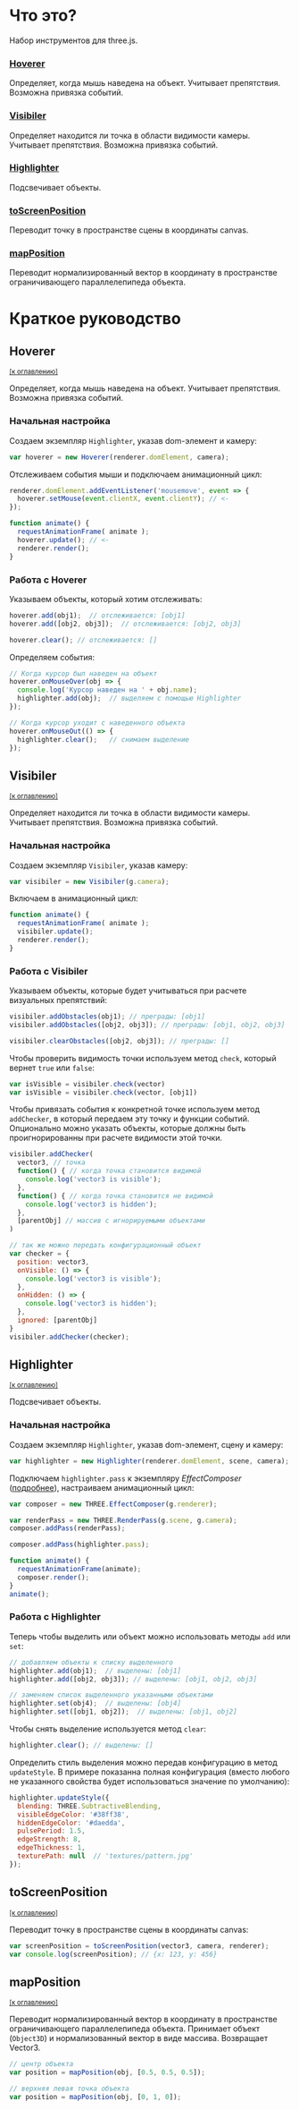 # Что это?
Набор инструментов для three.js.

### [Hoverer](#Hoverer-1) 
  
Определяет, когда мышь наведена на объект. Учитывает препятствия. Возможна привязка событий.
### [Visibiler](#Visibiler-1) 

Определяет находится ли точка в области видимости камеры. Учитывает препятствия. Возможна привязка событий.

### [Highlighter](#Highlighter-1) 
Подсвечивает объекты.
### [toScreenPosition](#toScreenPosition-1) 
Переводит точку в пространстве сцены в координаты canvas.
### [mapPosition](#mapPosition-1) 

Переводит нормализированный вектор в координату в пространстве ограничивающего параллелепипеда объекта.

# Краткое руководство

## Hoverer
<sup>[[к оглавлению]](#Что-это?)</sup>

Определяет, когда мышь наведена на объект. Учитывает препятствия. Возможна привязка событий.

### Начальная настройка
Создаем экземпляр `Highlighter`, указав dom-элемент и камеру:
```js
var hoverer = new Hoverer(renderer.domElement, camera);
```

Отслеживаем события мыши и подключаем анимационный цикл:
```js
renderer.domElement.addEventListener('mousemove', event => {
  hoverer.setMouse(event.clientX, event.clientY); // <-
});

function animate() {
  requestAnimationFrame( animate );
  hoverer.update(); // <-
  renderer.render();
}
```
### Работа с Hoverer
Указываем объекты, который хотим отслеживать:
```js
hoverer.add(obj1);  // отслеживается: [obj1]
hoverer.add([obj2, obj3]);  // отслеживается: [obj2, obj3]

hoverer.clear(); // отслеживается: []
```
Определяем события:
```js
// Когда курсор был наведен на объект
hoverer.onMouseOver(obj => {
  console.log('Курсор наведен на ' + obj.name);
  highlighter.add(obj);  // выделяем с помощью Highlighter
});

// Когда курсор уходит с наведенного объекта
hoverer.onMouseOut(() => {
  highlighter.clear();   // снимаем выделение
});
```

## Visibiler
<sup>[[к оглавлению]](#Что-это?)</sup>

Определяет находится ли точка в области видимости камеры. Учитывает препятствия. Возможна привязка событий.

### Начальная настройка
Создаем экземпляр `Visibiler`, указав камеру:
```js
var visibiler = new Visibiler(g.camera);
```
Включаем в анимационный цикл:
```js
function animate() {
  requestAnimationFrame( animate );
  visibiler.update();
  renderer.render();
}
```
### Работа с Visibiler
Указываем объекты, которые будет учитываться при расчете визуальных препятствий:
```js
visibiler.addObstacles(obj1); // преграды: [obj1]
visibiler.addObstacles([obj2, obj3]); // преграды: [obj1, obj2, obj3]

visibiler.clearObstacles([obj2, obj3]); // преграды: []
```

Чтобы проверить видимость точки используем метод `check`, который вернет `true` или `false`:
```js
var isVisible = visibiler.check(vector)
var isVisible = visibiler.check(vector, [obj1])
```

Чтобы привязать события к конкретной точке используем метод `addChecker`, в который передаем эту точку и функции событий. Опционально можно указать объекты, которые должны быть проигнорированны при расчете видимости этой точки.
```js
visibiler.addChecker(
  vector3, // точка
  function() { // когда точка становится видимой
    console.log('vector3 is visible');
  },
  function() { // когда точка становится не видимой
    console.log('vector3 is hidden');
  },
  [parentObj] // массив с игнорируемыми объектами
)

// так же можно передать конфигурационный объект
var checker = {
  position: vector3,
  onVisible: () => {
    console.log('vector3 is visible');
  },
  onHidden: () => {
    console.log('vector3 is hidden');
  },
  ignored: [parentObj]
}
visibiler.addChecker(checker);
```
## Highlighter
<sup>[[к оглавлению]](#Что-это?)</sup>

Подсвечивает объекты.

### Начальная настройка
Создаем экземпляр `Highlighter`, указав dom-элемент, сцену и камеру:
```js
var highlighter = new Highlighter(renderer.domElement, scene, camera);
```
Подключаем `highlighter.pass` к экземпляру *EffectComposer* ([подробнее](https://github.com/vanruesc/postprocessing)), настраиваем анимационный цикл:
```js
var composer = new THREE.EffectComposer(g.renderer);

var renderPass = new THREE.RenderPass(g.scene, g.camera);
composer.addPass(renderPass);

composer.addPass(highlighter.pass);

function animate() {
  requestAnimationFrame(animate);
  composer.render();
}
animate();
```
### Работа с Highlighter
Теперь чтобы выделить или объект можно использовать методы `add` или `set`:
```js
// добавляем объекты к списку выделенного
highlighter.add(obj1);  // выделены: [obj1]
highlighter.add([obj2, obj3]); // выделены: [obj1, obj2, obj3]

// заменяем список выделенного указанными объектами
highlighter.set(obj4);  // выделены: [obj4]
highlighter.set([obj1, obj2]);  // выделены: [obj1, obj2]
```
Чтобы снять выделение используется метод `clear`:
```js
highlighter.clear(); // выделены: []
```
Определить стиль выделения можно передав конфигурацию в метод `updateStyle`. В примере показанна полная конфигурация (вместо любого не указанного свойства будет использоваться значение по умолчанию):
```js
highlighter.updateStyle({
  blending: THREE.SubtractiveBlending,
  visibleEdgeColor: '#38ff38', 
  hiddenEdgeColor: '#daedda',
  pulsePeriod: 1.5,
  edgeStrength: 8, 
  edgeThickness: 1,
  texturePath: null  // 'textures/pattern.jpg'
});
```

## toScreenPosition
<sup>[[к оглавлению]](#Что-это?)</sup>

Переводит точку в пространстве сцены в координаты canvas:
```js
var screenPosition = toScreenPosition(vector3, camera, renderer);
var console.log(screenPosition); // {x: 123, y: 456}
```

## mapPosition
<sup>[[к оглавлению]](#Что-это?)</sup>

Переводит нормализированный вектор в координату в пространстве ограничивающего параллелепипеда объекта. Принимает объект (`Object3D`) и нормализованный вектор в виде массива. Возвращает Vector3.
```js
// центр объекта
var position = mapPosition(obj, [0.5, 0.5, 0.5]);

// верхняя левая точка объекта
var position = mapPosition(obj, [0, 1, 0]);
```